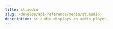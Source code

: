 ```yaml
---
title: st.audio
slug: /develop/api-reference/media/st.audio
description: st.audio displays an audio player.
---
```


<Autofunction function="streamlit.audio" />

